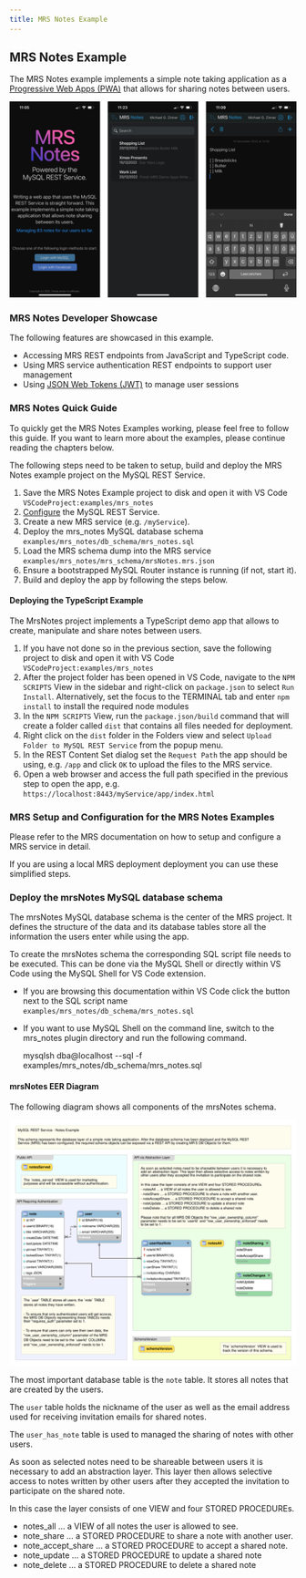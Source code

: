 ```yaml
---
title: MRS Notes Example
---
```


<!-- Copyright (c) 2022, 2025, Oracle and/or its affiliates.

This program is free software; you can redistribute it and/or modify
it under the terms of the GNU General Public License, version 2.0,
as published by the Free Software Foundation.

This program is designed to work with certain software (including
but not limited to OpenSSL) that is licensed under separate terms, as
designated in a particular file or component or in included license
documentation.  The authors of MySQL hereby grant you an additional
permission to link the program and your derivative works with the
separately licensed software that they have either included with
the program or referenced in the documentation.

This program is distributed in the hope that it will be useful,  but
WITHOUT ANY WARRANTY; without even the implied warranty of
MERCHANTABILITY or FITNESS FOR A PARTICULAR PURPOSE.  See
the GNU General Public License, version 2.0, for more details.

You should have received a copy of the GNU General Public License
along with this program; if not, write to the Free Software Foundation, Inc.,
51 Franklin St, Fifth Floor, Boston, MA 02110-1301 USA -->

## MRS Notes Example

The MRS Notes example implements a simple note taking application as a [Progressive Web Apps (PWA)](https://en.wikipedia.org/wiki/Progressive_web_app) that allows for sharing notes between users.

![mrsNotes App running on a Mobile](../../docs/images/mrs-notes-ss-phone.png "mrsNotes App running on a Mobile")

### MRS Notes Developer Showcase

The following features are showcased in this example.

- Accessing MRS REST endpoints from JavaScript and TypeScript code.
- Using MRS service authentication REST endpoints to support user management
- Using [JSON Web Tokens (JWT)](https://jwt.io/) to manage user sessions

### MRS Notes Quick Guide

To quickly get the MRS Notes Examples working, please feel free to follow this guide. If you want to learn more about the examples, please continue reading the chapters below.

The following steps need to be taken to setup, build and deploy the MRS Notes example project on the MySQL REST Service.

1. Save the MRS Notes Example project to disk and open it with VS Code `VSCodeProject:examples/mrs_notes`
2. [Configure](#configuring-mysql-rest-service) the MySQL REST Service.
3. Create a new MRS service (e.g. `/myService`).
4. Deploy the mrs_notes MySQL database schema `examples/mrs_notes/db_schema/mrs_notes.sql`
5. Load the MRS schema dump into the MRS service `examples/mrs_notes/mrs_schema/mrsNotes.mrs.json`
6. Ensure a bootstrapped MySQL Router instance is running (if not, start it).
7. Build and deploy the app by following the steps below.

#### Deploying the TypeScript Example

The MrsNotes project implements a TypeScript demo app that allows to create, manipulate and share notes between users.

1. If you have not done so in the previous section, save the following project to disk and open it with VS Code `VSCodeProject:examples/mrs_notes`
2. After the project folder has been opened in VS Code, navigate to the `NPM SCRIPTS` View in the sidebar and right-click on `package.json` to select `Run Install`. Alternatively, set the focus to the TERMINAL tab and enter `npm install` to install the required node modules
3. In the `NPM SCRIPTS` View, run the `package.json/build` command that will create a folder called `dist` that contains all files needed for deployment.
4. Right click on the `dist` folder in the Folders view and select `Upload Folder to MySQL REST Service` from the popup menu.
5. In the REST Content Set dialog set the `Request Path` the app should be using, e.g. `/app` and click `OK` to upload the files to the MRS service.
6. Open a web browser and access the full path specified in the previous step to open the app, e.g. `https://localhost:8443/myService/app/index.html`

### MRS Setup and Configuration for the MRS Notes Examples

Please refer to the MRS documentation on how to setup and configure a MRS service in detail.

If you are using a local MRS deployment deployment you can use these simplified steps.

### Deploy the mrsNotes MySQL database schema

The mrsNotes MySQL database schema is the center of the MRS project. It defines the structure of the data and its database tables store all the information the users enter while using the app.

To create the mrsNotes schema the corresponding SQL script file needs to be executed. This can be done via the MySQL Shell or directly within VS Code using the MySQL Shell for VS Code extension.

- If you are browsing this documentation within VS Code click the button next to the SQL script name `examples/mrs_notes/db_schema/mrs_notes.sql`
- If you want to use MySQL Shell on the command line, switch to the mrs_notes plugin directory and run the following command.

    mysqlsh dba@localhost --sql -f examples/mrs_notes/db_schema/mrs_notes.sql

#### mrsNotes EER Diagram

The following diagram shows all components of the mrsNotes schema.

![mrsNotes MySQL Database Schema](../../docs/images/examples-mrs_notes_schema.svg "mrsNotes MySQL Database Schema")

The most important database table is the `note` table. It stores all notes that are created by the users.

The `user` table holds the nickname of the user as well as the email address used for receiving invitation emails for shared notes.

The `user_has_note` table is used to managed the sharing of notes with other users.

As soon as selected notes need to be shareable between users it is necessary to add an
abstraction layer. This layer then allows selective access to notes written by other users
after they accepted the invitation to participate on the shared note.

In this case the layer consists of one VIEW and four STORED PROCEDUREs.

- notes_all … a VIEW of all notes the user is allowed to see.
- note_share … a STORED PROCEDURE to share a note with another user.
- note_accept_share … a STORED PROCEDURE to accept a shared note.
- note_update ... a STORED PROCEDURE to update a shared note
- note_delete ... a STORED PROCEDURE to delete a shared note
